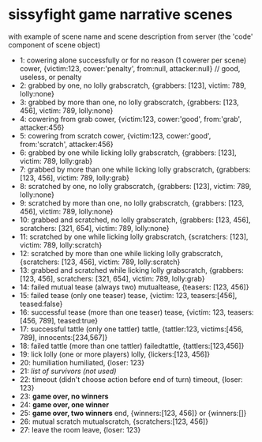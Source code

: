 # sissyfight game narrative scenes
with example of scene name and scene description from server (the 'code' component of scene object)

* 1: cowering alone successfully or for no reason (1 cowerer per scene)
	cower, {victim:123, cower:'penalty', from:null, attacker:null} // good, useless, or penalty
* 2: grabbed by one, no lolly
	grabscratch, {grabbers: [123], victim: 789, lolly:none}
* 3: grabbed by more than one, no lolly
	grabscratch, {grabbers: [123, 456], victim: 789, lolly:none}
* 4: cowering from grab
	cower, {victim:123, cower:'good', from:'grab', attacker:456}
* 5: cowering from scratch
	cower, {victim:123, cower:'good', from:'scratch', attacker:456}
* 6: grabbed by one while licking lolly
	grabscratch, {grabbers: [123], victim: 789, lolly:grab}
* 7: grabbed by more than one while licking lolly
	grabscratch, {grabbers: [123, 456], victim: 789, lolly:grab}
* 8: scratched by one, no lolly
	grabscratch, {grabbers: [123], victim: 789, lolly:none}
* 9: scratched by more than one, no lolly
	grabscratch, {grabbers: [123, 456], victim: 789, lolly:none}
* 10: grabbed and scratched, no lolly
	grabscratch, {grabbers: [123, 456], scratchers: [321, 654], victim: 789, lolly:none}
* 11: scratched by one while licking lolly
	grabscratch, {scratchers: [123], victim: 789, lolly:scratch}
* 12: scratched by more than one while licking lolly
	grabscratch, {scratchers: [123, 456], victim: 789, lolly:scratch}
* 13: grabbed and scratched while licking lolly
	grabscratch, {grabbers: [123, 456], scratchers: [321, 654], victim: 789, lolly:grab}
* 14: failed mutual tease (always two)
	mutualtease, {teasers: [123, 456]}
* 15: failed tease (only one teaser)
	tease, {victim: 123, teasers:[456], teased:false}
* 16: successful tease (more than one teaser)
	tease, {victim: 123, teasers:[456, 789], teased:true}
* 17: successful tattle (only one tattler)
	tattle, {tattler:123, victims:[456, 789], innocents:[234,567]}
* 18: failed tattle (more than one tattler)
	failedtattle, {tattlers:[123,456]}
* 19: lick lolly (one or more players)
	lolly, {lickers:[123, 456]}
* 20: humiliation
	humiliated, {loser: 123}
* 21: *list of survivors (not used)*
* 22: timeout (didn't choose action before end of turn)
	timeout, {loser: 123}
* 23: **game over, no winners**
* 24: **game over, one winner**
* 25: **game over, two winners**
	end, {winners:[123, 456]} or {winners:[]}
* 26: mutual scratch
	mutualscratch, {scratchers:[123, 456]}
* 27: leave the room
	leave, {loser: 123}